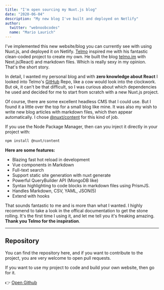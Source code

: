 ```yaml
---
title: "I'm open sourcing my Nuxt.js blog"
date: "2020-06-04"
description: "My new blog I've built and deployed on Netlify"
author: 
  twitter: "webnoobcodes"
  name: "Mario Laurich"
---
```


I've implemented this new website/blog you can currently see with using Nuxt.js, and deployed it on Netlify. [Telmo](https://twitter.com/telmo) inspired me with his fantastic clean-coded project to create my own. He built the blog [telmo.im](https://telmo.im) with Next.js(React) and markdown files. 
Which is really sexy in my opinion. That's the short story.

In detail, I wanted my personal blog and with **zero knowledge about React** I looked into Telmo's [GitHub](https://github.com/telmogoncalves/telmo) Repo, like a cow would look into the clockwork. But ok, it can't be that difficult, so I was curious about which dependencies he used and decided for me to start from scratch with a new Nuxt.js project. 

Of course, there are some excellent headless CMS that I could use. But I found it a little over the top for a small blog like mine. It was also my wish to write new blog articles with markdown files, which then appear automatically. I chose [@nuxt/content](https://content.nuxtjs.org/) for this kind of job.

If you use the Node Package Manager, then can you inject it directly in your project with:

```bash
npm install @nuxt/content
```

**Here are some features:**
- Blazing fast hot reload in development
- Vue components in Markdown
- Full-text search
- Support static site generation with nuxt generate
- Powerful QueryBuilder API (MongoDB like)
- Syntax highlighting to code blocks in markdown files using PrismJS.
- Handles Markdown, CSV, YAML, JSON(5)
- Extend with hooks

That sounds fantastic to me and is more than what I wanted. 
I highly recommend to take a look in the offical documentation to get the stone rolling.
It's the first time I using it, and let me tell you it's freaking amazing. **Thank you Telmo for the inspiration**.

---

## Repository

You can find the repository here, and if you want to contribute to the project, you are very welcome to open pull requests.

If you want to use my project to code and build your own website, then go for it.

👉 [Open Github](https://github.com/webnoobcodes/webnoob.dev)